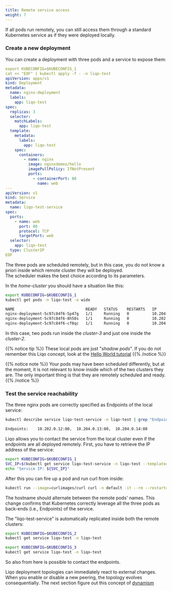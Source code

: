 ```yaml
---
title: Remote service access
weight: 7
---
```


If all pods run remotely, you can still access them through a standard Kubernetes service as if they were deployed locally.

### Create a new deployment

You can create a deployment with three pods and a service to expose them:

```yaml
export KUBECONFIG=$KUBECONFIG_1
cat << "EOF" | kubectl apply -f - -n liqo-test
apiVersion: apps/v1
kind: Deployment
metadata:
  name: nginx-deployment
  labels:
    app: liqo-test
spec:
  replicas: 3
  selector:
    matchLabels:
      app: liqo-test
  template:
    metadata:
      labels:
        app: liqo-test
    spec:
      containers:
        - name: nginx
          image: nginxdemos/hello
          imagePullPolicy: IfNotPresent
          ports:
            - containerPort: 80
              name: web
---
apiVersion: v1
kind: Service
metadata:
  name: liqo-test-service
spec:
  ports:
    - name: web
      port: 80
      protocol: TCP
      targetPort: web
  selector:
    app: liqo-test
  type: ClusterIP
EOF
```

The three pods are scheduled remotely, but in this case, you do not know a priori inside which remote cluster they will be deployed.  
The scheduler makes the best choice according to its parameters. 
  
In the *home-cluster* you should have a situation like this:

```bash
export KUBECONFIG=$KUBECONFIG_1
kubectl get pods -n liqo-test -o wide
```

```bash
NAME                               READY   STATUS    RESTARTS   IP            NODE                                        
nginx-deployment-5c97c84f6-5p47g   1/1     Running   0          10.204.0.13   liqo-b07938e3-d241-460c-a77b-e286c0f733c7  (cluster-3) 
nginx-deployment-5c97c84f6-8h58s   1/1     Running   0          10.202.0.12   liqo-b38f5c32-a877-4f82-8bde-2fd0c5c8f862  (cluster-2) 
nginx-deployment-5c97c84f6-cf8qc   1/1     Running   0          10.204.0.14   liqo-b07938e3-d241-460c-a77b-e286c0f733c7  (cluster-3)
```
In this case, two pods run inside the *cluster-3* and just one inside the *cluster-2*. 

{{% notice tip %}}
These local pods are just "*shadow pods*". 
If you do not remember this Liqo concept, look at the [Hello World tutorial](#)
{{% /notice %}}

{{% notice note %}}
Your pods may have been scheduled differently, but at the moment, it is not relevant to know inside which of the two clusters they are. 
The only important thing is that they are remotely scheduled and ready.
{{% /notice %}}

### Test the service reachability

The three nginx pods are correctly specified as Endpoints of the local service:

```bash
kubectl describe service liqo-test-service -n liqo-test | grep "Endpoints"
```

```bash
Endpoints:    10.202.0.12:80,  10.204.0.13:80,  10.204.0.14:80
```
Liqo allows you to contact the service from the local cluster even if the endpoints are all deployed remotely.
First, you have to retrieve the IP address of the service:

```bash
export KUBECONFIG=$KUBECONFIG_1
SVC_IP=$(kubectl get service liqo-test-service -n liqo-test --template={{.spec.clusterIP}})
echo "Service IP: ${SVC_IP}"
```

After this you can fire up a pod and run curl from inside:

```bash
kubectl run --image=curlimages/curl curl -n default -it --rm --restart=Never -- curl --silent ${SVC_IP} | grep 'nginx-'
```

The hostname should alternate between the remote pods' names. 
This change confirms that Kubernetes correctly leverage all the three pods as back-ends (i.e., Endpoints) of the service.

The "liqo-test-service" is automatically replicated inside both the remote clusters:

```bash
export KUBECONFIG=$KUBECONFIG_2
kubectl get service liqo-test -n liqo-test
```

```bash
export KUBECONFIG=$KUBECONFIG_3
kubectl get service liqo-test -n liqo-test
```
So also from here is possible to contact the endpoints.

Liqo deployment topologies can immediately react to external changes. 
When you enable or disable a new peering, the topology evolves consequentially.
The next section figure out this concept of [dynamism](../dynamic_topology)
